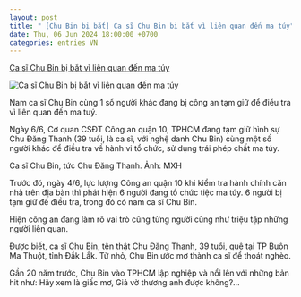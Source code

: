 ```yaml
---
layout: post
title: " [Chu Bin bị bắt] Ca sĩ Chu Bin bị bắt vì liên quan đến ma túy"
date: Thu, 06 Jun 2024 18:00:00 +0700
categories: entries VN
---
```

[Ca sĩ Chu Bin bị bắt vì liên quan đến ma túy](https://vietnamnet.vn/ca-si-chu-bin-bi-bat-vi-lien-quan-den-ma-tuy-2288961.html)

![Ca sĩ Chu Bin bị bắt vì liên quan đến ma túy](https://static-images.vnncdn.net/vps_images_publish/000001/000003/2024/6/6/ca-si-chu-bin-bi-bat-vi-lien-quan-den-ma-tuy-3149.png?width=0&s=XWYSRSj1ZBAQTVS5cRqIdw)

Nam ca sĩ Chu Bin cùng 1 số người khác đang bị công an tạm giữ để điều tra vì liên quan đến ma tuý.

Ngày 6/6, Cơ quan CSĐT Công an quận 10, TPHCM đang tạm giữ hình sự Chu Đăng Thanh (39 tuổi, là ca sĩ, với nghệ danh Chu Bin) cùng một số người khác để điều tra về hành vi tổ chức, sử dụng trái phép chất ma túy.

Ca sĩ Chu Bin, tức Chu Đăng Thanh. Ảnh: MXH

Trước đó, ngày 4/6, lực lượng Công an quận 10 khi kiểm tra hành chính căn nhà trên địa bàn thì phát hiện 6 người đang tổ chức tiệc ma túy. 6 người bị tạm giữ để điều tra, trong đó có nam ca sĩ Chu Bin.

Hiện công an đang làm rõ vai trò cũng từng người cũng như triệu tập những người liên quan.

Được biết, ca sĩ Chu Bin, tên thật Chu Đăng Thanh, 39 tuổi, quê tại TP Buôn Ma Thuột, tỉnh Đắk Lắk. Từ nhỏ, Chu Bin ước mơ thành ca sĩ để thoát nghèo.

Gần 20 năm trước, Chu Bin vào TPHCM lập nghiệp và nổi lên với những bản hit như: Hãy xem là giấc mơ, Giả vờ thương anh được không?…

